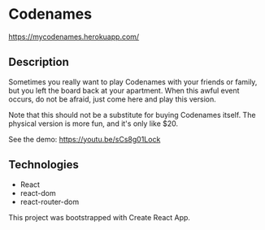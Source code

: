 # Codenames

https://mycodenames.herokuapp.com/

## Description

Sometimes you really want to play Codenames with your friends or family, but you left the board back at your apartment. When this awful event occurs, do not be afraid, just come here and play this version.

Note that this should not be a substitute for buying Codenames itself. The physical version is more fun, and it's only like $20.

See the demo: https://youtu.be/sCs8g01Lock

## Technologies

* React
* react-dom
* react-router-dom

This project was bootstrapped with Create React App.
